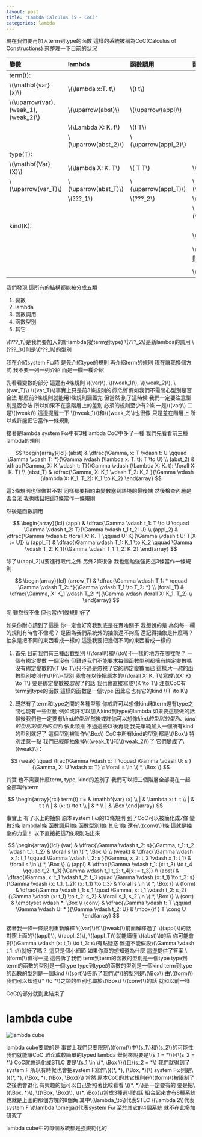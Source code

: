 ```yaml
---
layout: post
title: "Lambda Calculus (5 - CoC)"
categories: lambda
---
```


現在我們要再加入term到type的函數
這樣的系統被稱為CoC(Calculus of Constructions)
來整理一下目前的狀況

| 變數                                  | lambda               | 函數調用             | 函數型別              | 其它
|:--------------------------------------|:---------------------|:---------------------|:-----------------------|:---
| term(t):                              |                      |                      |                        |
| \\(\mathbf{var}(x)\\)                   | \\(\lambda x:T. t\\)   | \\(t t\\)              |                        |
| \\(\uparrow(var), (weak_1), (weak_2)\\) | \\(\uparrow(abst)\\)   | \\(\uparrow(appl)\\)   |                        |
|                                       | \\(\Lambda X: K. t\\)  | \\(t T\\)              |                        |
|                                       | \\(\uparrow(abst_2)\\) | \\(\uparrow(appl_2)\\) |                        |
| type(T):                              |                      |                      |                        |
| \\(\mathbf{Var}(X)\\)                   | \\(\lambda X: K. T\\)  | \\( T T\\)             | \\(T \to T\\)            |
| \\(\uparrow(var_T)\\)                   | \\(\uparrow(abst_T)\\) | \\(\uparrow(appl_T)\\) | \\(\uparrow(arrow_T)\\)  |
|                                       | \\(???_1\\)            | \\(???_2\\)            | \\(\forall X: K. T\\)    |
|                                       |                      |                      | \\(\uparrow(forall_T)\\) |
| kind(K):                              |                      |                      |                        |
|                                       |                      |                      | \\(K \to K\\)            | \\(*\\)
|                                       |                      |                      | \\(\uparrow\\)(不用規則) | \\(\uparrow\\)(不用規則)
|                                       |                      |                      | \\(???_3\\)              |

<!--more-->

我們發現
這所有的結構都能被分成五類
1. 變數
2. lambda
3. 函數調用
4. 函數型別
5. 其它

\\(???_1\\)是我們要加入的新lambda(從term到type)
\\(???_2\\)是新lambda的調用
\\(???_3\\)則是\\(???_1\\)的型別

我在介紹system Fω時
是先介紹type的規則
再介紹term的規則
現在讓我換個方式
我不要一列一列介紹
而是一欄一欄介紹

先看看變數的部分
這邊有4條規則
\\((var)\\), \\((weak_1)\\), \\((weak_2)\\), \\((var_T)\\)
\\((var_T)\\)事實上只是前3條規則的*弱化版*
假如我們不需關心型別是否合法
那麼前3條規則就能用1條規則涵蓋完
但當然
到了這時候
我們一定要注意型別是否合法
所以如果不在意階層上的差別
必須的規則至少有2條
一是\\((var)\\)
二是\\((weak)\\)
這邊提醒一下
\\((weak_1)\\)和\\((weak_2)\\)也很像
只是差在階層上
所以或許能把它當作一條規則

接著是lambda
system Fω中有3種lambda
CoC中多了一種
我們先看看前三種lambda的規則

$$
\begin{array}{lcl}
(abst) & \dfrac{\Gamma, x: T \vdash t: U \qquad \Gamma \vdash T: *}{\Gamma \vdash (\lambda x: T. t): T \to U} \\
(abst_2) & \dfrac{\Gamma, X: K \vdash t: T}{\Gamma \vdash (\Lambda X: K. t): \forall X: K. T} \\
(abst_T) & \dfrac{\Gamma, X: K_1 \vdash T_2: K_2 }{\Gamma \vdash (\lambda X: K_1. T_2): K_1 \to K_2}
\end{array}
$$

這3條規則也很像對不對
同樣都要把約束變數塞到語境的最後端
然後檢查內層是否合法
我也姑且把這3條當作一條規則

然後是函數調用

$$
\begin{array}{lcl}
(appl) & \dfrac{\Gamma \vdash t_1: T \to U \qquad \Gamma \vdash t_2: T}{\Gamma \vdash t_1 t_2: U} \\
(appl_2) & \dfrac{\Gamma \vdash t: \forall X: K. T \qquad U: K}{\Gamma \vdash t U: T[X := U]} \\
(appl_T) & \dfrac{\Gamma \vdash T_1: K_1 \to K_2 \qquad \Gamma \vdash T_2: K_1}{\Gamma \vdash T_1 T_2: K_2}
\end{array}
$$

除了\\((appl_2)\\)要進行取代之外
另外2條很像
我也勉勉強強把這3條當作一條規則

$$
\begin{array}{lcl}
(arrow_T) & \dfrac{\Gamma \vdash T_1: * \qquad \Gamma \vdash T_2: *}{\Gamma \vdash T_1 \to T_2: *} \\
(forall_T) & \dfrac{\Gamma, X: K_1 \vdash T_2: *}{\Gamma \vdash \forall X: K_1. T_2} \\
\end{array}
$$

呃 雖然很不像
但也當作1條規則好了

如果你耐心讀到了這邊
你一定會好奇我到底是在賣啥關子
我想說的是
為何每一欄的規則有時會不像呢？
是因為我們系統外的抽象還不夠高
還記得抽象是什麼嗎？
抽象是把不同的東西看成一樣的
這邊我要把幾個不同的東西看成一樣的

1. 首先
   目前我們有三種函數型別
   \\(\forall\\)和\\(\to\\)不一樣的地方在哪裡呢？
   一個有綁定變數
   一個沒有
   但難道我們不能要求每個函數型別都擁有綁定變數嗎
   沒有綁定變數的\\(T \to T\\)只不過是忽視了它的綁定變數而已
   這樣*大一統*的函數型別被叫作\\(\Pi\\)-型別
   我會在以後把原本的\\(\forall X: K. T\\)寫成\\((X: K) \to T\\)
   要是綁定變數被*忽視*了的話
   我也會直接寫成\\(K \to T\\)
   注意CoC有term到type的函數
   這樣的函數是一個type
   因此它也有它的kind \\(T \to K\\)

2. 既然有了term和type之間的各種型態
   你或許可以想像kind和term還有type之間也能有一些互動
   例如或許可以加入kind到type的lambda
   如果要這麼做的話
   最後我們也一定要有*kind的型別*
   然後或許你可以想像*kind的型別的型別*、*kind的型別的型別的型別*
   依此類推
   不過這些以後再說
   我先單純加入一個所有kind的型別就好了
   這個型別被叫作\\(\Box\\)
   CoC中所有kind的型別都是\\(\Box\\)
   特別注意一點
   我們已經能抽象掉\\((weak_1)\\)和\\((weak_2)\\)了
   它們變成了\\((weak)\\)：

$$
(weak) \quad \frac{\Gamma \vdash x: T \qquad \Gamma \vdash U: s }{\Gamma, X: U \vdash x: T} \: \forall s \in \{ *, \Box \}
$$

其實
也不需要什麼term, type, kind的差別了
我們可以把三個階層全部混在一起
全部叫作term

$$
\begin{array}{rcl}
term(t) ::= & \mathbf{var} (x) \\
          | & \lambda x: t. t \\
          | & t t \\
          | & (x: t) \to t \\
          | & * \\
          | & \Box
\end{array}
$$

事實上
有了以上的抽象
原本system Fω的13條規則
到了CoC可以被簡化成7條
變數2條
lambda1條
函數調用1條
函數型別1條
其它1條
還有\\((conv)\\)1條
這就是抽象的力量！
以下直接把這7條規則貼出來

$$
\begin{array}{lcl}
(var) & \dfrac{\Gamma \vdash t_2: s}{\Gamma, t_1: t_2 \vdash t_1: t_2} & \forall s \in \{ *, \Box \} \\
(weak) & \dfrac{\Gamma \vdash x_1: t_1 \qquad \Gamma \vdash t_2: s }{\Gamma, x_2: t_2 \vdash x_1: t_1} & \forall s \in \{ *, \Box \} \\
(appl) & \dfrac{\Gamma \vdash t_1: (x: t_3) \to t_4 \qquad t_2: t_3}{\Gamma \vdash t_1 t_2: t_4[x := t_3]} \\
(abst) & \dfrac{\Gamma, x: t_1 \vdash t_2: t_3 \quad \Gamma \vdash (x: t_1) \to t_3: s}{\Gamma \vdash (x: t_1. t_2): (x: t_1) \to t_3} & \forall s \in \{ *, \Box \} \\
(form) & \dfrac{\Gamma \vdash t_1: s_1 \quad \Gamma, x: t_1 \vdash t_2: s_2}{\Gamma \vdash (x: t_1) \to t_2: s_2} & \forall s_1, s_2 \in \{ *, \Box \} \\
(sort) & \emptyset \vdash *: \Box \\
(conv) & \dfrac{\Gamma \vdash t: T \qquad \Gamma \vdash U: * }{\Gamma \vdash t_2: U} & \mbox{if } T \cong U
\end{array}
$$

接著我一條一條規則重新解釋
\\((var)\\)和\\((weak)\\)前面解釋過了
\\((appl)\\)的話
對照上面的\\((appl)\\), \\((appl_2)\\), \\((appl_T)\\)就能讀懂
\\((abst)\\)的話
你可能會對\\(\Gamma \vdash (x: t_1) \to t_3: s\\)有點疑惑
難道不能假設\\(\Gamma \vdash t_1: s\\)就好了嗎？
這只是個小細節
如果你真的想知道為什麼
[這邊](http://cs.stackexchange.com/questions/53524/premiss-of-reduction-rule-abst-of-pure-type-systems)提供了答案
\\((form)\\)值得一提
這告訴了我們
term到term的函數的型別是一個type
type到term的函數的型別是一個type
type到type的函數的型別是一個kind
term到type的函數的型別是一個kind
\\((sort)\\)告訴了我們\\(\*\\)的型別是\\(\Box\\)
由\\((form)\\)我們可以知道\\(\* \to *\\)之類的型別也屬於\\(\Box\\)
\\((conv)\\)的話
就和以前一樣

CoC的部分就到此結束了

# lambda cube

![lambda cube](https://upload.wikimedia.org/wikipedia/commons/1/19/Lambda_cube.png)

lambda cube要說的是
事實上我們只要限制\\((form)\\)中\\(s_1\\)和\\(s_2\\)的可能性
我們就能讓CoC *退化*成較簡單的typed lambda
舉例來說要是\\(s_1 = \*\\)且\\(s_2 = \*\\)
CoC就會退化成STLC
要是\\(s_1 \in \\{\*, \Box \\}\\)且\\(s_2 = \*\\)
我們就得到了system F
所以有時候也會把system F寫作\\(\{(\*, *), (\Box, *)\}\\)
system Fω則是\\(\{(\*, *), (\Box, *), (\Box, \Box)\}\\)
當然
原本CoC的其它規則在\\((form)\\)被限制了之後也會退化
有興趣的話可以自己對照著比較看看
\\((\*, *)\\)是一定要有的
要是把\\((\Box, *)\\), \\((\Box, \Box)\\), \\((\*, \Box)\\)當成3種選項的話
組合起來會有8種系統
也就是上圖的那個方塊的8個角
其中\\(\lambda_\to\\)代表STLC
\\(\lambda 2\\)代表system F
\\(\lambda \omega\\)代表system Fω
至於其它的4個系統
就不在此多加研究了

lambda cube中的每個系統都是強規範化的
